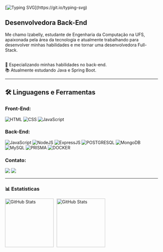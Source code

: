 [![Typing SVG](https://readme-typing-svg.herokuapp.com?font=Kanit&color=FFDAB9&background=FFFFFF00&vCenter=true&lines=%F0%9F%91%8B+Olá+Seja+Bem-vindo(a)!;%E2%98%95+Me+chamo+Izabelly+Martins!;)](https://git.io/typing-svg)

## Desenvolvedora Back-End
Me chamo Izabelly, estudante de Engenharia da Computação na UFS, apaixonada pela área da tecnologia e atualmente trabalhando para desenvolver minhas habilidades e me tornar uma desenvolvedora Full-Stack.

<br>
🌱 Especializando minhas habilidades no back-end.
<br>
📚 Atualmente estudando Java e Spring Boot.
<br>

---

<div align="left">
 <h2 align="left">🛠️ Linguagens e Ferramentas</h2>
 
### Front-End:
![HTML](https://img.shields.io/badge/HTML5-E34F26?style=for-the-badge&logo=html5&logoColor=white)
![CSS](https://img.shields.io/badge/CSS3-1572B6?style=for-the-badge&logo=css3&logoColor=white)
![JavaScript](https://img.shields.io/badge/JavaScript-F7DF1E?style=for-the-badge&logo=javascript&logoColor=black)
 
### Back-End:
![JavaScript](https://img.shields.io/badge/JavaScript-F7DF1E?style=for-the-badge&logo=javascript&logoColor=black)
![NodeJS](https://img.shields.io/badge/Node.js-43853D?style=for-the-badge&logo=node.js&logoColor=white)
![ExpressJS](https://img.shields.io/badge/Express.js-404D59?style=for-the-badge)
![POSTGRESQL](https://img.shields.io/badge/PostgreSQL-316192?style=for-the-badge&logo=postgresql&logoColor=white)
![MongoDB](https://img.shields.io/badge/MongoDB-4EA94B?style=for-the-badge&logo=mongodb&logoColor=white)
![MySQL](https://img.shields.io/badge/MySQL-005C84?style=for-the-badge&logo=mysql&logoColor=white)
![PRISMA](https://img.shields.io/badge/Prisma-3982CE?style=for-the-badge&logo=Prisma&logoColor=white)
![DOCKER](https://img.shields.io/badge/Docker-2CA5E0?style=for-the-badge&logo=docker&logoColor=white)

### Contato:
<a href="mailto:izabellymartins820@gmail.com"><img src="https://img.shields.io/badge/-Gmail-%23333?style=for-the-badge&logo=gmail&logoColor=white" target="_blank"></a>
<a href="https://www.linkedin.com/in/izabellymartins/" target="_blank"><img src="https://img.shields.io/badge/-LinkedIn-%230077B5?style=for-the-badge&logo=linkedin&logoColor=white" target="_blank"></a>

---

### 📊 Estatísticas

<div style="display: flex; flex-direction: row;">
  <img 
    alt="GitHub Stats" 
    height="160" 
    src="https://github-readme-stats.vercel.app/api?username=IzabellyMartins&show_icons=true&theme=tokyonight&include_all_commits=true&locale=pt-br" 
    style="margin-right: 10px;" 
  />
  <img 
    alt="GitHub Stats" 
    height="160" 
    src="https://github-readme-stats.vercel.app/api/top-langs/?username=IzabellyMartins&theme=tokyonight&layout=compact&custom_title=Tecnologias&langs_count=9" 
  />
</div>







